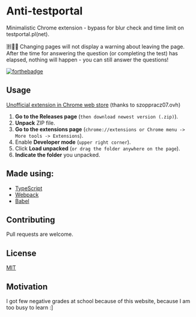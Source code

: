 # Anti-testportal

Minimalistic Chrome extension - bypass for blur check and time limit on testportal.pl(net).

🈹🐀💥 Changing pages will not display a warning about leaving the page. After the time for answering the question (or completing the test) has elapsed, nothing will happen - you can still answer the questions!

[![forthebadge](https://forthebadge.com/images/badges/made-with-javascript.svg)](https://forthebadge.com)

## Usage

[Unofficial extension in Chrome web store](https://chrome.google.com/webstore/detail/anti-testportal/dpgfbfopkfdfmlfdpmoanamopdnibhkl)
(thanks to szoppracz07.ovh)

1. **Go to the Releases page** (`then download newest version (.zip)`).
2. **Unpack** ZIP file.
3. **Go to the extensions page** (`chrome://extensions or Chrome menu -> More tools -> Extensions`).
4. Enable **Developer mode** (`upper right corner`).
5. Click **Load unpacked** (`or drag the folder anywhere on the page`).
6. **Indicate the folder** you unpacked.

## Made using:

- [TypeScript](https://www.typescriptlang.org/)
- [Webpack](https://webpack.js.org/)
- [Babel](https://babeljs.io/)

## Contributing

Pull requests are welcome.

## License

[MIT](https://choosealicense.com/licenses/mit/)

## Motivation

I got few negative grades at school because of this website, because I am too busy to learn :]
